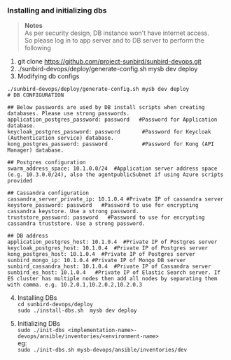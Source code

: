 ### Installing and initializing dbs

> **Notes**  
As per security design, DB instance won't have internet access.  
So please log in to app server and to DB server to perform the following

1. git clone https://github.com/project-sunbird/sunbird-devops.git
2. ./sunbird-devops/deploy/generate-config.sh mysb dev deploy
3. Modifying db configs
```➜  deploy git:(master) ✗ vim ~/mysb-devops/ansible/inventories/dev/group_vars/dev
./sunbird-devops/deploy/generate-config.sh mysb dev deploy
# DB CONFIGURATION

## Below passwords are used by DB install scripts when creating databases. Please use strong passwords.
application_postgres_password: password   #Password for Application database.
keycloak_postgres_password: password       #Password for Keycloak (Authentication service) database.
kong_postgres_password: password           #Password for Kong (API Manager) database.

## Postgres configuration
swarm_address_space: 10.1.0.0/24  #Application server address space (e.g. 10.3.0.0/24), also the agentpublicSubnet if using Azure scripts provided

## Cassandra configuration
cassandra_server_private_ip: 10.1.0.4 #Private IP of cassandra server
keystore_password: password   #Password to use for encrypting cassandra keystore. Use a strong password.
truststore_password: password   #Password to use for encrypting cassandra truststore. Use a strong password.

## DB address
application_postgres_host: 10.1.0.4  #Private IP of Postgres server
keycloak_postgres_host: 10.1.0.4  #Private IP of Postgres server
kong_postgres_host: 10.1.0.4  #Private IP of Postgres server
sunbird_mongo_ip: 10.1.0.4 #Private IP of Mongo DB server
sunbird_cassandra_host: 10.1.0.4  #Private IP of Cassandra server
sunbird_es_host: 10.1.0.4   #Private IP of Elastic Search server. If ES cluster has multiple nodes then add all nodes by separating them with comma. e.g. 10.2.0.1,10.2.0.2,10.2.0.3
```
4. Installing DBs  
 `cd sunbird-devops/deploy`   
`sudo ./install-dbs.sh  mysb dev deploy`


5. Initializing DBs  
`sudo ./init-dbs <implementation-name>-devops/ansible/inventories/<environment-name>`  
eg:  
`sudo ./init-dbs.sh mysb-devops/ansible/inventories/dev`
